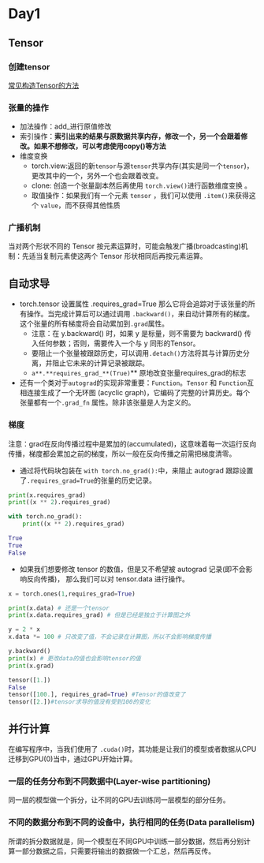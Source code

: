 # Day1

## Tensor

### 创建tensor

[常见构造Tensor的方法](https://www.notion.so/a290be194d974799ae76236be8729d29)

### 张量的操作

- 加法操作：add_进行原值修改
- 索引操作：**索引出来的结果与原数据共享内存，修改一个，另一个会跟着修改。如果不想修改，可以考虑使用copy()等方法**
- 维度变换
    - torch.view:返回的新`tensor`与源`tensor`共享内存(其实是同一个`tensor`)，更改其中的一个，另外一个也会跟着改变。
    - clone: 创造一个张量副本然后再使用 `torch.view()`进行函数维度变换 。
    - 取值操作：如果我们有一个元素 `tensor` ，我们可以使用 `.item()`来获得这个 `value`，而不获得其他性质

### 广播机制

当对两个形状不同的 Tensor 按元素运算时，可能会触发广播(broadcasting)机制：先适当复制元素使这两个 Tensor 形状相同后再按元素运算。

## 自动求导

- torch.tensor 设置属性 .requires_grad=True 那么它将会追踪对于该张量的所有操作。当完成计算后可以通过调用 `.backward()`，来自动计算所有的梯度。这个张量的所有梯度将会自动累加到`.grad`属性。
    - 注意：在 y.backward() 时，如果 y 是标量，则不需要为 backward() 传入任何参数；否则，需要传入一个与 y 同形的Tensor。
    - 要阻止一个张量被跟踪历史，可以调用`.detach()`方法将其与计算历史分离，并阻止它未来的计算记录被跟踪。
    - `a**.**requires_grad_**(True)`** 原地改变张量requires_grad的标志
- 还有一个类对于`autograd`的实现非常重要：`Function`。`Tensor` 和 `Function`互相连接生成了一个无环图 (acyclic graph)，它编码了完整的计算历史。每个张量都有一个`.grad_fn`
属性。除非该张量是人为定义的。

### 梯度

注意：grad在反向传播过程中是累加的(accumulated)，这意味着每一次运行反向传播，梯度都会累加之前的梯度，所以一般在反向传播之前需把梯度清零。

- 通过将代码块包装在 `with torch.no_grad():`中，来阻止 autograd 跟踪设置了`.requires_grad=True`的张量的历史记录。

```python
print(x.requires_grad)
print((x ** 2).requires_grad)

with torch.no_grad():
    print((x ** 2).requires_grad)

True
True
False
```

- 如果我们想要修改 tensor 的数值，但是又不希望被 autograd 记录(即不会影响反向传播)， 那么我们可以对 tensor.data 进行操作。

```python
x = torch.ones(1,requires_grad=True)

print(x.data) # 还是一个tensor
print(x.data.requires_grad) # 但是已经是独立于计算图之外

y = 2 * x
x.data *= 100 # 只改变了值，不会记录在计算图，所以不会影响梯度传播

y.backward()
print(x) # 更改data的值也会影响tensor的值 
print(x.grad)
```

```python
tensor([1.])
False
tensor([100.], requires_grad=True) #Tensor的值改变了
tensor([2.])#tensor求导的值没有受到100的变化
```

## 并行计算

在编写程序中，当我们使用了 `.cuda()`时，其功能是让我们的模型或者数据从CPU迁移到GPU(0)当中，通过GPU开始计算。

### **一层的任务分布到不同数据中(Layer-wise partitioning)**

同一层的模型做一个拆分，让不同的GPU去训练同一层模型的部分任务。

### **不同的数据分布到不同的设备中，执行相同的任务(Data parallelism)**

所谓的拆分数据就是，同一个模型在不同GPU中训练一部分数据，然后再分别计算一部分数据之后，只需要将输出的数据做一个汇总，然后再反传。